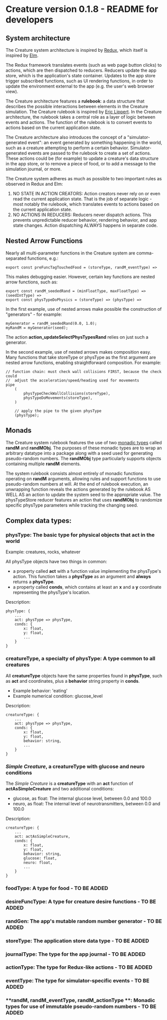# Creature version 0.1.8 - README for developers

## System architecture

The Creature system architecture is inspired by [Redux](https://redux.js.org/), which itself is inspired by [Elm](https://guide.elm-lang.org/architecture/).

The Redux framework translates events (such as web page button clicks) to actions, which are then dispatched to reducers. Reducers update the app store, which is the application's state container. Updates to the app store trigger subscribed functions, such as UI rendering functions, in order to update the environment external to the app (e.g. the user's web browser view).
 
The Creature architecture features a **rulebook**: a data structure that describes the possible interactions between elements in the Creature simulation. The Creature rulebook is inspired by [Eric Lippert](https://ericlippert.com/2015/05/11/wizards-and-warriors-part-five/). In the Creature architecture, the rulebook takes a central role as a layer of logic between events and actions. The function of the rulebook is to convert events to actions based on the current application state. 

The Creature architecture also introduces the concept of a "simulator-generated event": an event generated by something happening in the world, such as a creature attempting to perform a certain behavior. Simulator-generated events are passed to the rulebook to create a set of actions. These actions could be (for example) to update a creature's data structure in the app store, or to remove a piece of food, or to add a message to the simulation journal, or more.

The Creature system adheres as much as possible to two important rules as observed in Redux and Elm:

1. NO STATE IN ACTION CREATORS: Action creators never rely on or even read the current application state. That is the job of separate logic - most notably the rulebook, which translates events to actions based on the current application state.
2. NO ACTIONS IN REDUCERS: Reducers never dispatch actions. This prevents unpredictable reducer behavior, rendering behavior, and app state changes. Action dispatching ALWAYS happens in separate code.

## Nested Arrow Functions
Nearly all multi-parameter functions in the Creature system are comma-separated functions, e.g.:

    export const preFuncTagTouchedFood = (storeType, randM_eventType) =>

This makes debugging easier. However, certain key functions are nested arrow functions, such as:

    export const randM_seededRand = (minFloatType, maxFloatType) => (seedIntType) =>
    export const physTypeDoPhysics = (storeType) => (physType) =>

In the first example, use of nested arrows make possible the construction of "generators" - for example:

    myGenerator = randM_seededRand(0.0, 1.0); 
    myRandM = myGenerator(seed);

The action **action_updateSelectPhysTypesRand** relies on just such a generator.

In the second example, use of nested arrows makes composition easy. Many functions that take storeType or physType as the first argument are nested arrow functions, enabling straightforward composition. For example:

    // function chain: must check wall collisions FIRST, because the check could
    //  adjust the acceleration/speed/heading used for movements
    pipe
        (
            physTypeCheckWallCollisions(storeType),
            physTypeDoMovements(storeType),
        )

        // apply the pipe to the given physType
        (physType);

## Monads

The Creature system rulebook features the use of two [monadic types](https://blog.jcoglan.com/2011/03/05/translation-from-haskell-to-javascript-of-selected-portions-of-the-best-introduction-to-monads-ive-ever-read/)  called **randM** and **randMObj**. The purposes of these monadic types are to wrap an arbitrary datatype into a package along with a seed used for generating pseudo-random numbers. The **randMObj** type particularly supports objects containing multiple **randM** elements. 

The system rulebook consists almost entirely of monadic functions operating on **randM** arguments, allowing rules and support functions to use pseudo-random numbers at will. At the end of rulebook execution, an unwrapping function reveals the actions generated by the rulebook AS WELL AS an action to update the system seed to the appropriate value. The physTypeStore reducer features an action that uses **randMObj** to randomize specific physType parameters while tracking the changing seed.

## Complex data types:
### **physType**: The basic type for physical objects that act in the world

Example: creatures, rocks, whatever

All physType objects have two things in common: 

* a property called **act** with a function value implementing the physType's action. This function takes a **physType** as an argument and **always** returns a **physType**.
* a property called **conds**, which contains at least an **x** and a **y** coordinate representing the physType's location.

Description:

    physType: {
        ...
        act: physType => physType,
        conds: {
            x: float,
            y: float,
            ...
        }
    }

### **creatureType**, a specialty of **physType**: A type common to all creatures

All **creatureType** objects have the same properties found in **physType**, such as **act** and coordinates, plus a **behavior** string property in **conds**.

* Example behavior: 'eating'
* Example numerical condition: glucose_level

Description: 

    creatureType: {
        ...
        act: physType => physType,
        conds: {
            x: float,
            y: float,
            behavior: string,
            ...
        }
    }

### *Simple Creature*, a **creatureType** with glucose and neuro conditions

The *Simple Creature* is a **creatureType** with an **act** function of **actAsSimpleCreature** and two additional conditions:

* glucose, as float: The internal glucose level, between 0.0 and 100.0
* neuro, as float: The internal level of neurotransmitters, between 0.0 and 100.0

Description: 

    creatureType: {
        ...
        act: actAsSimpleCreature,
        conds: {
            x: float,
            y: float,
            behavior: string,
            glucose: float,
            neuro: float,
            ...
        }
    }

### **foodType**: A type for food - TO BE ADDED

### **desireFuncType**: A type for creature desire functions - TO BE ADDED

### **randGen**: The app's mutable random number generator - TO BE ADDED

### **storeType**: The application store data type - TO BE ADDED

### **journalType**: The type for the app journal - TO BE ADDED

### **actionType**: The type for Redux-like actions - TO BE ADDED

### **eventType**: The type for simulator-specific events - TO BE ADDED

### **randM, randM_eventType, randM_actionType **: Monadic types for use of immutable pseudo-random numbers - TO BE ADDED
